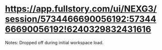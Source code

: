 # https://app.fullstory.com/ui/NEXG3/session/5734466690056192:5734466690056192!6240329832431616

Notes: Dropped off during initial workspace load.